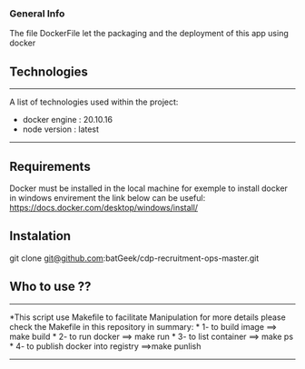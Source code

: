 ### General Info
The file DockerFile let the packaging and the deployment of this app using docker

## Technologies
***
A list of technologies used within the project:
* docker engine : 20.10.16
* node version  : latest
***

## Requirements 
Docker must be installed in the local machine 
for exemple to install docker in windows envirement the link below can be useful:
https://docs.docker.com/desktop/windows/install/

## Instalation
git clone git@github.com:batGeek/cdp-recruitment-ops-master.git

## Who to use ??
***
*This script use Makefile to facilitate Manipulation for more details please check the Makefile in this repository in summary:
	* 1- to build image ==> make build
	* 2- to run docker ==> make run
	* 3- to list container ==> make ps
	* 4- to publish docker into registry ==>make punlish
***